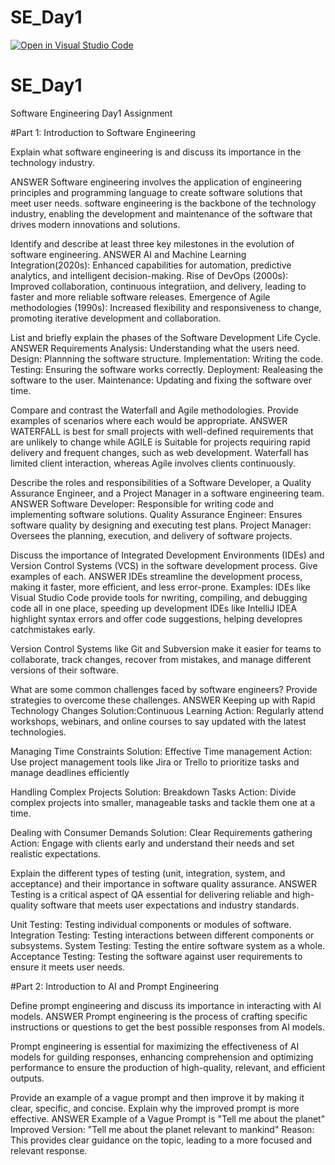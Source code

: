 # SE_Day1
[![Open in Visual Studio Code](https://classroom.github.com/assets/open-in-vscode-2e0aaae1b6195c2367325f4f02e2d04e9abb55f0b24a779b69b11b9e10269abc.svg)](https://classroom.github.com/online_ide?assignment_repo_id=15686343&assignment_repo_type=AssignmentRepo)
 # SE_Day1
Software Engineering Day1 Assignment

#Part 1: Introduction to Software Engineering

Explain what software engineering is and discuss its importance in the technology industry.

ANSWER
Software engineering involves the application of engineering principles and programming language to create software solutions that meet user needs.
software engineering is the backbone of the technology industry, enabling the development and maintenance of the software that drives modern innovations and solutions.  

Identify and describe at least three key milestones in the evolution of software engineering.
ANSWER
AI and Machine Learning Integration(2020s): Enhanced capabilities for automation, predictive analytics, and intelligent decision-making.
Rise of DevOps (2000s): Improved collaboration, continuous integratiion, and delivery, leading to faster and more reliable software releases.
Emergence of Agile methodologies (1990s): Increased flexibility and responsiveness to change, promoting iterative development and collaboration.



List and briefly explain the phases of the Software Development Life Cycle.
ANSWER
Requirements Analysis: Understanding what the users need.
Design: Plannning the software structure.
Implementation: Writing the code.
Testing: Ensuring the software works correctly.
Deployment: Realeasing the software to the user.
Maintenance: Updating and fixing the software over time.


Compare and contrast the Waterfall and Agile methodologies. Provide examples of scenarios where each would be appropriate.
ANSWER
WATERFALL is best for small projects with well-defined requirements that are unlikely to change while AGILE is Suitable for projects requiring rapid delivery and frequent changes, such as web development.
Waterfall has limited client interaction, whereas Agile involves clients continuously.



Describe the roles and responsibilities of a Software Developer, a Quality Assurance Engineer, and a Project Manager in a software engineering team.
ANSWER
Software Developer: Responsible for writing code and implementing software solutions.
Quality Assurance Engineer: Ensures software quality by designing and executing test plans.
Project Manager: Oversees the planning, execution, and delivery of software projects.


Discuss the importance of Integrated Development Environments (IDEs) and Version Control Systems (VCS) in the software development process. Give examples of each.
ANSWER
IDEs streamline the development process, making it faster, more efficient, and less error-prone.
Examples: 
IDEs like Visual Studio Code provide tools for nwriting, compiling, and debugging code all in one place, speeding up development
IDEs like IntelliJ IDEA highlight syntax errors and offer code suggestions, helping developres catchmistakes early.

Version Control Systems like Git and Subversion make it easier for teams to collaborate, track changes, recover from mistakes, and manage different versions of their software.


What are some common challenges faced by software engineers? Provide strategies to overcome these challenges.
ANSWER
Keeping up with Rapid Technology Changes 
Solution:Continuous Learning                 Action: Regularly attend workshops, webinars, and online courses to say updated with the latest technologies.

Managing Time Constraints
Solution: Effective Time management          Action: Use project management tools like Jira or Trello to prioritize tasks and manage deadlines efficiently

Handling Complex Projects
Solution: Breakdown Tasks                    Action: Divide complex projects into smaller, manageable tasks and tackle them one at a time.

Dealing with Consumer Demands
Solution: Clear Requirements gathering       Action: Engage with clients early and understand their needs and set realistic expectations.



Explain the different types of testing (unit, integration, system, and acceptance) and their importance in software quality assurance.
ANSWER
Testing is a critical aspect of QA essential for delivering reliable and high-quality software that meets user expectations and industry standards.

Unit Testing: Testing individual components or modules of software.
Integration Testing: Testing interactions between different components or subsystems.
System Testing: Testing the entire software system as a whole.
Acceptance Testing: Testing the software against user requirements to ensure it meets user needs.



#Part 2: Introduction to AI and Prompt Engineering


Define prompt engineering and discuss its importance in interacting with AI models.
ANSWER
Prompt engineering is the process of crafting specific instructions or questions to get the best possible responses from AI models. 

Prompt engineering is essential for maximizing the effectiveness of AI models for guilding responses, enhancing comprehension and optimizing performance to ensure the production of high-quality, relevant, and efficient outputs.



Provide an example of a vague prompt and then improve it by making it clear, specific, and concise. Explain why the improved prompt is more effective.
ANSWER
Example of a Vague Prompt is "Tell me about the planet"
 Improved Version: "Tell me about the planet relevant to mankind"
 Reason: This provides clear guidance on the topic, leading to a more focused and relevant response.

